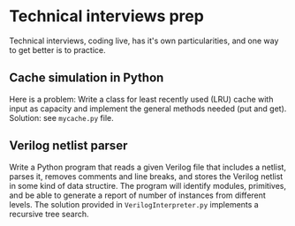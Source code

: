 # Technical interviews prep
Technical interviews, coding live, has it's own particularities, and one way to get better is to practice.

## Cache simulation in Python
Here is a problem: Write a class for least recently used (LRU) cache with input as capacity and implement the general methods needed (put and get). Solution: see `mycache.py` file.

## Verilog netlist parser
Write a Python program that reads a given Verilog file that includes a netlist, parses it, removes comments and line breaks, and stores the Verilog netlist in some kind of data structire. The program will identify modules, primitives, and be able to generate a report of number of instances from different levels. The solution provided in `VerilogInterpreter.py` implements a recursive tree search.
